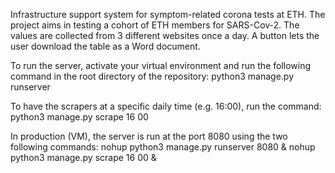 Infrastructure support system for symptom-related corona tests at ETH. The project aims in testing a cohort of ETH members for SARS-Cov-2.
The values are collected from 3 different websites once a day. A button lets the user download the table as a Word document. 


To run the server, activate your virtual environment and run the following command in the root directory of the repository:
python3 manage.py runserver

To have the scrapers at a specific daily time (e.g. 16:00), run the command:
python3 manage.py scrape 16 00

In production (VM), the server is run at the port 8080 using the two following commands:
nohup python3 manage.py runserver 8080 &
nohup python3 manage.py scrape 16 00 &
